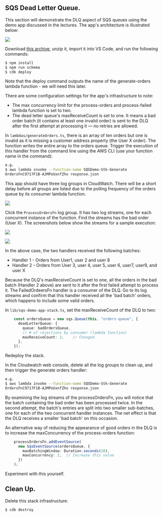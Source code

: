 ## SQS Dead Letter Queue.

This section will demonstrate the DLQ aspect of SQS queues using the demo app discussed in the lectures. The app's architecture is illustrated below:

![][dlqdemo]

Download [this archive][sqsstart], unzip it, import it into VS Code, and run the following commands:

~~~bash
$ npm install
$ npm run schema
$ cdk deploy
~~~
Note that the deploy command outputs the name of the generate-orders lambda function - we will need this later.

There are some configuration settings for the app's infrastructure to note:

+ The max concurrency limit for the process-orders and process-failed lambda function is set to two.
+ The dead letter queue's maxReceiveCount is set to one. It means a bad order batch (it contains at least one invalid order) is sent to the DLQ after the first attempt at processing it — no retries are allowed.

In `lambdas/generateOrders.ts`, there is an array of ten orders but one is invalid as it is missing a customer address property (the User X order). The function writes the entire array to the orders queue. Trigger the execution of this handler from the command line using the AWS CLI (use your function name in the command):
~~~bash
e.g. 
$ aws lambda invoke --function-name SQSDemo-Stk-Generate
OrdersFnC9717F1B-AJMPoUxnfZho response.json
~~~

This app should have three log groups in CloudWatch. There will be a short delay before all groups are listed due to the polling frequency of the orders queue by its consumer lambda function. 

![][sqsgroups]

Click the `ProcessOrdersFn` log group. It has two log streams, one for each concurrent instance of the function. Find the streams has the bad order (User X). The screenshots below show the streams for a sample execution:

![][sqsstream1]

![][sqsstream2]

In the above case, the two handlers received the following batches:

+ Handler 1 - Orders from User1, user 2 and user 8
+ Handler 2 - Orders from User 3, user 4, user 5, user 6, user7, user9, and user X

Because the DLQ's maxReceiveCount is set to one, all the orders in the bad batch (Handler 2 above) are sent to it after the first failed attempt to process it. The FailedOrdeersFn handler is a consumer of the DLQ. Go to its log streams and confirm that this handler received all the 'bad batch' orders, which happens to include some valid orders.

In `lib/sqs-demo-app-stack.ts`, set the maxReceiveCount of the DLQ to two:
~~~ts
    const ordersQueue = new sqs.Queue(this, "orders-queue", {
      deadLetterQueue: {
        queue: badOrdersQueue,
        // # of rejections by consumer (lambda function)
        maxReceiveCount: 2,    // Changed
      },
    });
~~~
Redeploy the stack. 

In the Cloudwatch web console, delete all the log groups to clean up, and then trigger the generate orders handler:
 ~~~bash
e.g.
$ aws lambda invoke --function-name SQSDemo-Stk-Generate
OrdersFnC9717F1B-AJMPoUxnfZho response.json
~~~
By examining the log streams of the processOrdersFn, you will notice that the batch containing the bad order has been processed twice. In the second attempt, the batch's entries are split into two smaller sub-batches, one for each of the two concurrent handler instances. The net effect is that the DLQ receives a smaller 'bad batch' on this occasion. 

An alternative way of reducing the appearance of good orders in the DLQ is to increase the maxConcurrency of the process-orders function:
~~~ts
    processOrdersFn.addEventSource(
      new SqsEventSource(ordersQueue, {
        maxBatchingWindow: Duration.seconds(10),
        maxConcurrency: 2,  // Increase this value
      })
    );
~~~
Experiment with this yourself.

## Clean Up.

Delete this stack infrastructure:
~~~bash
$ cdk destroy
~~~


[sqsstart]: ./img/sqsstart.zip
[dlqdemo]: ./img/dlqdemo.png
[sqsgroups]: ./img/sqsgroups.png
[sqsstream1]: ./img/sqsstream1.png
[sqsstream2]: ./img/sqsstream2.png
